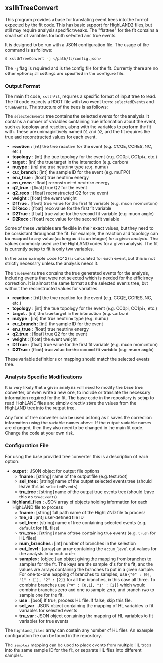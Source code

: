 ## xsllhTreeConvert

This program provides a base for translating event trees into the format expected by the fit code. This has basic support for HighLAND2 files, but still may require analysis specific tweaks. The "flattree" for the fit contains a small set of variables for both selected and true events.

It is designed to be run with a JSON configuration file. The usage of the command is as follows:
```bash
$ xsllhTreeConvert -j </path/to/config.json>
```
The `-j` flag is required and is the config file for the fit. Currently there are no other options; all settings are specified in the configure file.

### Output Format

The main fit code, `xsllhFit`, requires a specific format of input tree to read. The fit code expects a ROOT file with two event trees: `selectedEvents` and `trueEvents`. The structure of the trees is as follows:

The `selectedEvents` tree contains the selected events for the analysis. It contains a number of variables containing true information about the event, such as topology and reaction, along with the variables to perform the fit with. These are unimaginitively named `D1` and `D2`, and the fit requires the true and reconstructed values for each event.

+ **reaction** : [int] the true reaction for the event (e.g. CCQE, CCRES, NC, etc.)
+ **topology** : [int] the true topology for the event (e.g. CC0pi, CC1pi+, etc.)
+ **target** : [int] the true target in the interaction (e.g. carbon)
+ **nutype** : [int] the true neutrino type (e.g. numu)
+ **cut_branch** : [int] the sample ID for the event (e.g. muTPC)
+ **enu_true** : [float] true neutrino energy
+ **enu_reco** : [float] reconstructed neutrino energy
+ **q2_true** : [float] true Q2 for the event
+ **q2_reco** : [float] reconstructed Q2 for the event
+ **weight** : [float] the event weight
+ **D1True** : [float] true value for the first fit variable (e.g. muon momuntum)
+ **D1Reco** : [float] reco value for the first fit variable
+ **D2True** : [float] true value for the second fit variable (e.g. muon angle)
+ **D2Reco** : [float] reco value for the second fit variable

Some of these variables are flexible in their exact values, but they need to be consistant throughout the fit. For example, the reaction and topology can be mapped to any value (as long as it is an integer) for a given analysis. The values commonly used are the HighLAND codes for a given analysis. The fit is currently setup to fit in only two variables.

In the base example code \(Q^2\) is calculated for each event, but this is not strictly necessary unless the analysis needs it.

The `trueEvents` tree contains the true generated events for the analysis, including events that were not selected which is needed for the efficiency correction. It is almost the same format as the selected events tree, but without the reconstructed values for variables.

+ **reaction** : [int] the true reaction for the event (e.g. CCQE, CCRES, NC, etc.)
+ **topology** : [int] the true topology for the event (e.g. CC0pi, CC1pi+, etc.)
+ **target** : [int] the true target in the interaction (e.g. carbon)
+ **nutype** : [int] the true neutrino type (e.g. numu)
+ **cut_branch** : [int] the sample ID for the event
+ **enu_true** : [float] true neutrino energy
+ **q2_true** : [float] true Q2 for the event
+ **weight** : [float] the event weight
+ **D1True** : [float] true value for the first fit variable (e.g. muon momuntum)
+ **D2True** : [float] true value for the second fit variable (e.g. muon angle)

These variable definitions or mapping should match the selected events tree.

### Analysis Specific Modifications

It is very likely that a given analysis will need to modify the base tree converter, or even write a new one, to include or translate the necessary information required for the fit. The base code in the repository is setup to read HighLAND files and simply directly store the values from the HighLAND tree into the output tree.

Any form of tree converter can be used as long as it saves the correction information using the variable names above. If the output variable names are changed, then they also need to be changed in the main fit code. Change the code at your own risk.

### Configuration File

For using the base provided tree converter, this is a description of each option:

+ **output** : JSON object for output file options
    - **fname** : [string] name of the output file (e.g. test.root)
    - **sel_tree** : [string] name of the output selected events tree (should leave this as `selectedEvents`)
    - **tru_tree** : [string] name of the output true events tree (should leave this as `trueEvents`)
+ **highland_files** : JSON array of objects holding information for each HighLAND file to process
    - **fname** : [string] full path name of the HighLAND file to process
    - **file_id** : [int] user-defined file ID
    - **sel_tree** : [string] name of tree containing selected events (e.g. `default` for HL files)
    - **tru_tree** : [string] name of tree containing true events (e.g. `truth` for HL files)
    - **num_branches** : [int] number of branches in the selection
    - **cut_level** : [array] an array containing the `accum_level` cut values for the analysis in branch order
    - **samples** : [object] an object giving the mapping from branches to samples for the fit. The keys are the sample id's for the fit, and the values are arrays containing the branches to put in a given sample. For one-to-one mapping of branches to samples, use `{"0" : [0], "1" : [1], "2" : [2]}` for all the branches, in this case all three. To combine branches use `{"0" : [0,1], "1" : [2]}` which would combine branches zero and one to sample zero, and branch two to sample one for the fit.
    - **use** : [bool] If true, process HL file. If false, skip this file.
    - **sel_var** : JSON object containing the mapping of HL variables to fit variables for selected events
    - **tru_var** : JSON object containing the mapping of HL variables to fit variables for true events

The `highland_files` array can contain any number of HL files. An example configuration file can be found in the repository.

The `samples` mapping can be used to place events from multiple HL trees into the same sample ID for the fit, or separate HL files into different samples.
